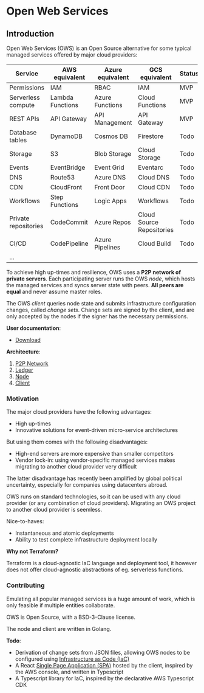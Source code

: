 # Open Web Services

## Introduction

Open Web Services (OWS) is an Open Source alternative for some typical managed services offered by major cloud providers:

| Service              | AWS equivalent   | Azure equivalent | GCS equivalent            | Status |
| -------------------- | ---------------- | ---------------- | ------------------------- | ------ |
| Permissions          | IAM              | RBAC             | IAM                       | MVP    |
| Serverless compute   | Lambda Functions | Azure Functions  | Cloud Functions           | MVP    |
| REST APIs            | API Gateway      | API Management   | API Gateway               | MVP    |
| Database tables      | DynamoDB         | Cosmos DB        | Firestore                 | Todo   |
| Storage              | S3               | Blob Storage     | Cloud Storage             | Todo   |
| Events               | EventBridge      | Event Grid       | Eventarc                  | Todo   |
| DNS                  | Route53          | Azure DNS        | Cloud DNS                 | Todo   |
| CDN                  | CloudFront       | Front Door       | Cloud CDN                 | Todo   |
| Workflows            | Step Functions   | Logic Apps       | Workflows                 | Todo   |
| Private repositories | CodeCommit       | Azure Repos      | Cloud Source Repositories | Todo   |
| CI/CD                | CodePipeline     | Azure Pipelines  | Cloud Build               | Todo   |
| ...                  |                  |                  |                           |        |

To achieve high up-times and resilience, OWS uses a **P2P network of private servers**.
Each participating server runs the OWS *node*, which hosts the managed services and syncs server state with peers. **All peers are equal** and never assume master roles.

The OWS *client* queries node state and submits infrastructure configuration changes, called *change sets*.
Change sets are signed by the client, and are only accepted by the nodes if the signer has the necessary permissions.

**User documentation**:

  - [Download](https://christianschmitz.github.io/ows/index.html)

**Architecture**:

   1. [P2P Network](./doc/specification/01-P2P_network.md)
   2. [Ledger](./doc/specification/02-Ledger.md)
   3. [Node](./doc/specification/03-Node.md)
   4. [Client](./doc/specification/04-Client.md)

### Motivation

The major cloud providers have the following advantages:
   - High up-times
   - Innovative solutions for event-driven micro-service architectures

But using them comes with the following disadvantages:
   - High-end servers are more expensive than smaller competitors
   - Vendor lock-in: using vendor-specific managed services makes migrating to another cloud provider very difficult

The latter disadvantage has recently been amplified by global political uncertainty, especially for companies using datacenters abroad.

OWS runs on standard technologies, so it can be used with any cloud provider (or any combination of cloud providers). Migrating an OWS project to another cloud provider is seemless.

Nice-to-haves:
   - Instantaneous and atomic deployments
   - Ability to test complete infrastructure deployment locally

**Why not Terraform?**

Terraform is a cloud-agnostic IaC language and deployment tool, it however does not offer cloud-agnostic abstractions of eg. serverless functions.
### Contributing

Emulating all popular managed services is a huge amount of work, which is only feasible if multiple entities collaborate.

OWS is Open Source, with a BSD-3-Clause license.

The node and client are written in Golang.

**Todo**:
   - Derivation of change sets from JSON files, allowing OWS nodes to be configured using [Infrastructure as Code (IaC)](https://en.wikipedia.org/wiki/Infrastructure_as_code)
   - A React [Single Page Application (SPA)](https://en.wikipedia.org/wiki/Single-page_application) hosted by the client, inspired by the AWS console, and written in Typescript
   - A Typescript library for IaC, inspired by the declarative AWS Typescript CDK
